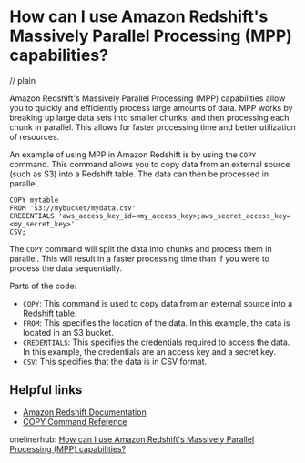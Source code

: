 # How can I use Amazon Redshift's Massively Parallel Processing (MPP) capabilities?
// plain

Amazon Redshift's Massively Parallel Processing (MPP) capabilities allow you to quickly and efficiently process large amounts of data. MPP works by breaking up large data sets into smaller chunks, and then processing each chunk in parallel. This allows for faster processing time and better utilization of resources.

An example of using MPP in Amazon Redshift is by using the `COPY` command. This command allows you to copy data from an external source (such as S3) into a Redshift table. The data can then be processed in parallel.

```
COPY mytable
FROM 's3://mybucket/mydata.csv'
CREDENTIALS 'aws_access_key_id=<my_access_key>;aws_secret_access_key=<my_secret_key>'
CSV;
```

The `COPY` command will split the data into chunks and process them in parallel. This will result in a faster processing time than if you were to process the data sequentially.

Parts of the code:
- `COPY`: This command is used to copy data from an external source into a Redshift table.
- `FROM`: This specifies the location of the data. In this example, the data is located in an S3 bucket.
- `CREDENTIALS`: This specifies the credentials required to access the data. In this example, the credentials are an access key and a secret key.
- `CSV`: This specifies that the data is in CSV format.

## Helpful links
- [Amazon Redshift Documentation](https://docs.aws.amazon.com/redshift/latest/dg/c_loading-tables-using-COPY.html)
- [COPY Command Reference](https://docs.aws.amazon.com/redshift/latest/dg/r_COPY.html)

onelinerhub: [How can I use Amazon Redshift's Massively Parallel Processing (MPP) capabilities?](https://onelinerhub.com/amazon-redshift/how-can-i-use-amazon-redshift-s-massively-parallel-processing--mpp--capabilities)
